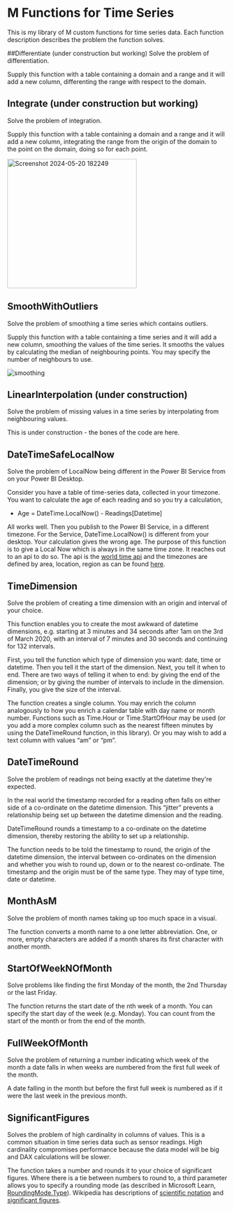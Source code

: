 # M Functions for Time Series
This is my library of M custom functions for time series data. Each function description describes the problem the function solves.

##Differentiate (under construction but working)
Solve the problem of differentiation.

Supply this function with a table containing a domain and a range and it will add a new column, differenting the range with respect to the domain.

## Integrate (under construction but working)
Solve the problem of integration.

Supply this function with a table containing a domain and a range and it will add a new column, integrating the range from the origin of the domain to the point on the domain, doing so for each point.

<img width="296" alt="Screenshot 2024-05-20 182249" src="https://github.com/appindesign/M-Time-Series/assets/42817224/9c4ef84d-a906-4ad5-aa57-4bad8672a365">


## SmoothWithOutliers
Solve the problem of smoothing a time series which contains outliers.

Supply this function with a table containing a time series and it will add a new column, smoothing the values of the time series. It smooths the values by calculating the median of neighbouring points. You may specify the number of neighbours to use.

![smoothing](https://github.com/appindesign/M-Time-Series/assets/42817224/b3b11705-8133-46f2-8ceb-989916752b83)

## LinearInterpolation (under construction)
Solve the problem of missing values in a time series by interpolating from neighbouring values.

This is under construction - the bones of the code are here.

## DateTimeSafeLocalNow
Solve the problem of LocalNow being different in the Power BI Service from on your Power BI Desktop.

Consider you have a table of time-series data, collected in your timezone. You want to calculate the age of each reading and so you try a calculation,
- Age = DateTime.LocalNow() - Readings[Datetime]

All works well. Then you publish to the Power BI Service, in a different timezone. For the Service, DateTime.LocalNow() is different from your desktop. Your calculation gives the wrong age. The purpose of this function is to give a Local Now which is always in the same time zone. It reaches out to an api to do so. The api is the [world time api]( https://worldtimeapi.org/) and the timezones are defined by area, location, region as can be found [here](https://worldtimeapi.org/timezones).

## TimeDimension
Solve the problem of creating a time dimension with an origin and interval of your choice.

This function enables you to create the most awkward of datetime dimensions, e.g. starting at 3 minutes and 34 seconds after 1am on the 3rd of March 2020, with an interval of 7 minutes and 30 seconds and continuing for 132 intervals.

First, you tell the function which type of dimension you want: date, time or datetime. Then you tell it the start of the dimension. Next, you tell it when to end. There are two ways of telling it when to end: by giving the end of the dimension; or by giving the number of intervals to include in the dimension. Finally, you give the size of the interval.

The function creates a single column. You may enrich the column analogously to how you enrich a calendar table with day name or month number. Functions such as Time.Hour or Time.StartOfHour may be used (or you add a more complex column such as the nearest fifteen minutes by using the DateTimeRound function, in this library). Or you may wish to add a text column with values “am” or “pm”.

## DateTimeRound
Solve the problem of readings not being exactly at the datetime they're expected.

In the real world the timestamp recorded for a reading often falls on either side of a co-ordinate on the datetime dimension. This “jitter” prevents a relationship being set up between the datetime dimension and the reading.

DateTimeRound rounds a timestamp to a co-ordinate on the datetime dimension, thereby restoring the ability to set up a relationship.

The function needs to be told the timestamp to round, the origin of the datetime dimension, the interval between co-ordinates on the dimension and whether you wish to round up, down or to the nearest co-ordinate. The timestamp and the origin must be of the same type. They may of type time, date or datetime.

## MonthAsM
Solve the problem of month names taking up too much space in a visual.

The function converts a month name to a one letter abbreviation. One, or more, empty characters are added if a month shares its first character with another month.

## StartOfWeekNOfMonth
Solve problems like finding the first Monday of the month, the 2nd Thursday or the last Friday.

The function returns the start date of the nth week of a month. You can specify the start day of the week (e.g. Monday). You can count from the start of the month or from the end of the month.

## FullWeekOfMonth
Solve the problem of returning a number indicating which week of the month a date falls in when weeks are numbered from the first full week of the month.

A date falling in the month but before the first full week is numbered as if it were the last week in the previous month.

## SignificantFigures
Solves the problem of high cardinality in columns of values. This is a common situation in time series data such as sensor readings. High cardinality compromises performance because the data model will be big and DAX calculations will be slower.

The function takes a number and rounds it to your choice of significant figures. Where there is a tie between numbers to round to, a third parameter allows you to specify a rounding mode (as described in Microsoft Learn, [RoundingMode.Type](https://learn.microsoft.com/en-us/powerquery-m/roundingmode-type)). Wikipedia has descriptions of [scientific notation](https://en.wikipedia.org/wiki/Scientific_notation) and [significant figures](https://en.wikipedia.org/wiki/Scientific_notation).
